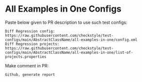 # All Examples in One Configs
Paste below given to PR description to use such test configs:
```
Diff Regression config: https://raw.githubusercontent.com/checkstyle/test-configs/main/AbstractClassName/all-examples-in-one/config.xml
Diff Regression projects: https://raw.githubusercontent.com/checkstyle/test-configs/main/AbstractClassName/all-examples-in-one/list-of-projects.properties
```
Make comment in PR:
```
Github, generate report
```
